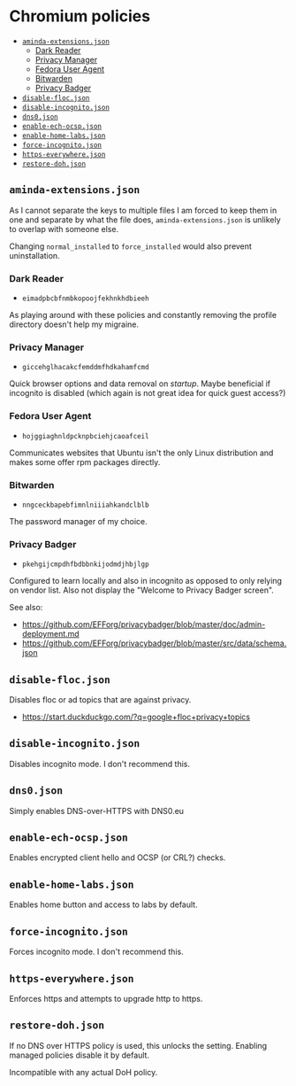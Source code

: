 # Chromium policies

<!-- editorconfig-checker-disable -->
<!-- prettier-ignore-start -->

<!-- START doctoc generated TOC please keep comment here to allow auto update -->
<!-- DON'T EDIT THIS SECTION, INSTEAD RE-RUN doctoc TO UPDATE -->

- [`aminda-extensions.json`](#aminda-extensionsjson)
  - [Dark Reader](#dark-reader)
  - [Privacy Manager](#privacy-manager)
  - [Fedora User Agent](#fedora-user-agent)
  - [Bitwarden](#bitwarden)
  - [Privacy Badger](#privacy-badger)
- [`disable-floc.json`](#disable-flocjson)
- [`disable-incognito.json`](#disable-incognitojson)
- [`dns0.json`](#dns0json)
- [`enable-ech-ocsp.json`](#enable-ech-ocspjson)
- [`enable-home-labs.json`](#enable-home-labsjson)
- [`force-incognito.json`](#force-incognitojson)
- [`https-everywhere.json`](#https-everywherejson)
- [`restore-doh.json`](#restore-dohjson)

<!-- END doctoc generated TOC please keep comment here to allow auto update -->

<!-- prettier-ignore-end -->
<!-- editorconfig-checker-enable -->

## `aminda-extensions.json`

As I cannot separate the keys to multiple files I am forced to keep them in
one and separate by what the file does, `aminda-extensions.json` is unlikely
to overlap with someone else.

Changing `normal_installed` to `force_installed` would also prevent
uninstallation.

### Dark Reader

- `eimadpbcbfnmbkopoojfekhnkhdbieeh`

As playing around with these policies and constantly removing the profile directory doesn't help my migraine.

### Privacy Manager

- `giccehglhacakcfemddmfhdkahamfcmd`

Quick browser options and data removal on _startup_. Maybe beneficial if
incognito is disabled (which again is not great idea for quick guest access?)

### Fedora User Agent

- `hojggiaghnldpcknpbciehjcaoafceil`

Communicates websites that Ubuntu isn't the only Linux distribution and makes
some offer rpm packages directly.

### Bitwarden

- `nngceckbapebfimnlniiiahkandclblb`

The password manager of my choice.

### Privacy Badger

- `pkehgijcmpdhfbdbbnkijodmdjhbjlgp`

Configured to learn locally and also in incognito as opposed to only relying
on vendor list. Also not display the "Welcome to Privacy Badger screen".

See also:

- https://github.com/EFForg/privacybadger/blob/master/doc/admin-deployment.md
- https://github.com/EFForg/privacybadger/blob/master/src/data/schema.json

## `disable-floc.json`

Disables floc or ad topics that are against privacy.

- https://start.duckduckgo.com/?q=google+floc+privacy+topics

## `disable-incognito.json`

Disables incognito mode. I don't recommend this.

## `dns0.json`

Simply enables DNS-over-HTTPS with DNS0.eu

## `enable-ech-ocsp.json`

Enables encrypted client hello and OCSP (or CRL?) checks.

## `enable-home-labs.json`

Enables home button and access to labs by default.

## `force-incognito.json`

Forces incognito mode. I don't recommend this.

## `https-everywhere.json`

Enforces https and attempts to upgrade http to https.

## `restore-doh.json`

If no DNS over HTTPS policy is used, this unlocks the setting. Enabling managed policies disable it by default.

Incompatible with any actual DoH policy.
